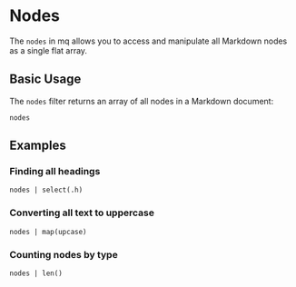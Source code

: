 # Nodes

The `nodes` in mq allows you to access and manipulate all Markdown nodes as a single flat array.

## Basic Usage

The `nodes` filter returns an array of all nodes in a Markdown document:

```mq
nodes
```

## Examples

### Finding all headings

```mq
nodes | select(.h)
```

### Converting all text to uppercase

```mq
nodes | map(upcase)
```

### Counting nodes by type

```mq
nodes | len()
```
